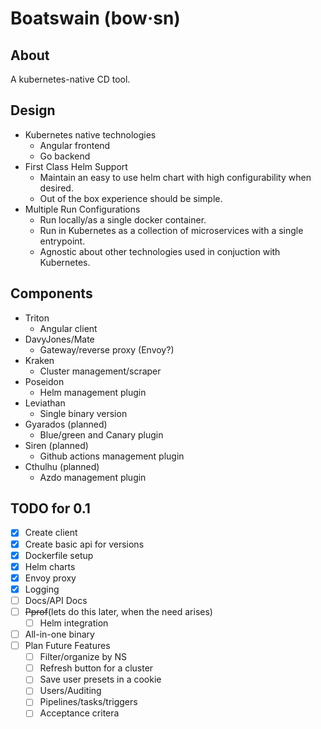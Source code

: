 # Boatswain (bow·sn)

## About
A kubernetes-native CD tool.

## Design
* Kubernetes native technologies
  * Angular frontend
  * Go backend
* First Class Helm Support
  * Maintain an easy to use helm chart with high configurability when desired.
  * Out of the box experience should be simple.
* Multiple Run Configurations
  * Run locally/as a single docker container.
  * Run in Kubernetes as a collection of microservices with a single entrypoint.
  * Agnostic about other technologies used in conjuction with Kubernetes.

## Components
* Triton
  * Angular client
* DavyJones/Mate
  * Gateway/reverse proxy (Envoy?)
* Kraken
  * Cluster management/scraper
* Poseidon
  * Helm management plugin
* Leviathan
  * Single binary version
* Gyarados (planned)
  * Blue/green and Canary plugin
* Siren (planned)
  * Github actions management plugin
* Cthulhu (planned)
  * Azdo management plugin

## TODO for 0.1
- [x] Create client
- [x] Create basic api for versions
- [x] Dockerfile setup
- [x] Helm charts
- [x] Envoy proxy
- [x] Logging
- [ ] Docs/API Docs
- [ ] ~~Pprof~~(lets do this later, when the need arises)
  - [ ] Helm integration
- [ ] All-in-one binary
- [ ] Plan Future Features
  - [ ] Filter/organize by NS
  - [ ] Refresh button for a cluster
  - [ ] Save user presets in a cookie
  - [ ] Users/Auditing
  - [ ] Pipelines/tasks/triggers
  - [ ] Acceptance critera
